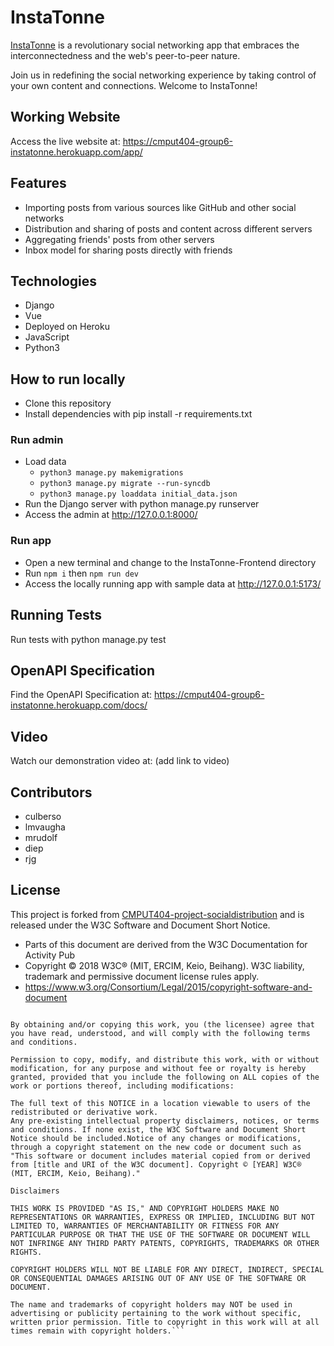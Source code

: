 # InstaTonne
[InstaTonne](https://cmput404-group6-instatonne.herokuapp.com/app/) is a revolutionary social networking app that embraces the interconnectedness and the web's peer-to-peer nature. 

Join us in redefining the social networking experience by taking control of your own content and connections. Welcome to InstaTonne!

## Working Website
Access the live website at: https://cmput404-group6-instatonne.herokuapp.com/app/

## Features
- Importing posts from various sources like GitHub and other social networks
- Distribution and sharing of posts and content across different servers
- Aggregating friends' posts from other servers
- Inbox model for sharing posts directly with friends

## Technologies
- Django
- Vue
- Deployed on Heroku
- JavaScript
- Python3

## How to run locally
 - Clone this repository
 - Install dependencies with pip install -r requirements.txt
 ### Run admin
 - Load data
   - `python3 manage.py makemigrations`
   - `python3 manage.py migrate --run-syncdb`
   - `python3 manage.py loaddata initial_data.json`
 - Run the Django server with python manage.py runserver
 - Access the admin at http://127.0.0.1:8000/
 ### Run app
 - Open a new terminal and change to the InstaTonne-Frontend directory
 - Run `npm i` then `npm run dev`
 - Access the locally running app with sample data at http://127.0.0.1:5173/
 
## Running Tests
Run tests with python manage.py test

## OpenAPI Specification
Find the OpenAPI Specification at: https://cmput404-group6-instatonne.herokuapp.com/docs/

## Video
Watch our demonstration video at: (add link to video)

## Contributors
 - culberso
 - lmvaugha
 - mrudolf
 - diep
 - rjg

## License
This project is forked from [CMPUT404-project-socialdistribution](https://github.com/abramhindle/CMPUT404-project-socialdistribution/blob/master/project.org) and is released under the W3C Software and Document Short Notice.

   - Parts of this document are derived from the W3C Documentation for Activity Pub
   - Copyright © 2018 W3C® (MIT, ERCIM, Keio, Beihang). W3C liability, trademark and permissive document license rules apply. 
   - https://www.w3.org/Consortium/Legal/2015/copyright-software-and-document
```License
     
By obtaining and/or copying this work, you (the licensee) agree that you have read, understood, and will comply with the following terms and conditions.
     
Permission to copy, modify, and distribute this work, with or without modification, for any purpose and without fee or royalty is hereby granted, provided that you include the following on ALL copies of the work or portions thereof, including modifications:
     
The full text of this NOTICE in a location viewable to users of the redistributed or derivative work.
Any pre-existing intellectual property disclaimers, notices, or terms and conditions. If none exist, the W3C Software and Document Short Notice should be included.Notice of any changes or modifications, through a copyright statement on the new code or document such as "This software or document includes material copied from or derived from [title and URI of the W3C document]. Copyright © [YEAR] W3C® (MIT, ERCIM, Keio, Beihang)." 
     
Disclaimers
     
THIS WORK IS PROVIDED "AS IS," AND COPYRIGHT HOLDERS MAKE NO REPRESENTATIONS OR WARRANTIES, EXPRESS OR IMPLIED, INCLUDING BUT NOT LIMITED TO, WARRANTIES OF MERCHANTABILITY OR FITNESS FOR ANY PARTICULAR PURPOSE OR THAT THE USE OF THE SOFTWARE OR DOCUMENT WILL NOT INFRINGE ANY THIRD PARTY PATENTS, COPYRIGHTS, TRADEMARKS OR OTHER RIGHTS.
     
COPYRIGHT HOLDERS WILL NOT BE LIABLE FOR ANY DIRECT, INDIRECT, SPECIAL OR CONSEQUENTIAL DAMAGES ARISING OUT OF ANY USE OF THE SOFTWARE OR DOCUMENT.
     
The name and trademarks of copyright holders may NOT be used in advertising or publicity pertaining to the work without specific, written prior permission. Title to copyright in this work will at all times remain with copyright holders.```

